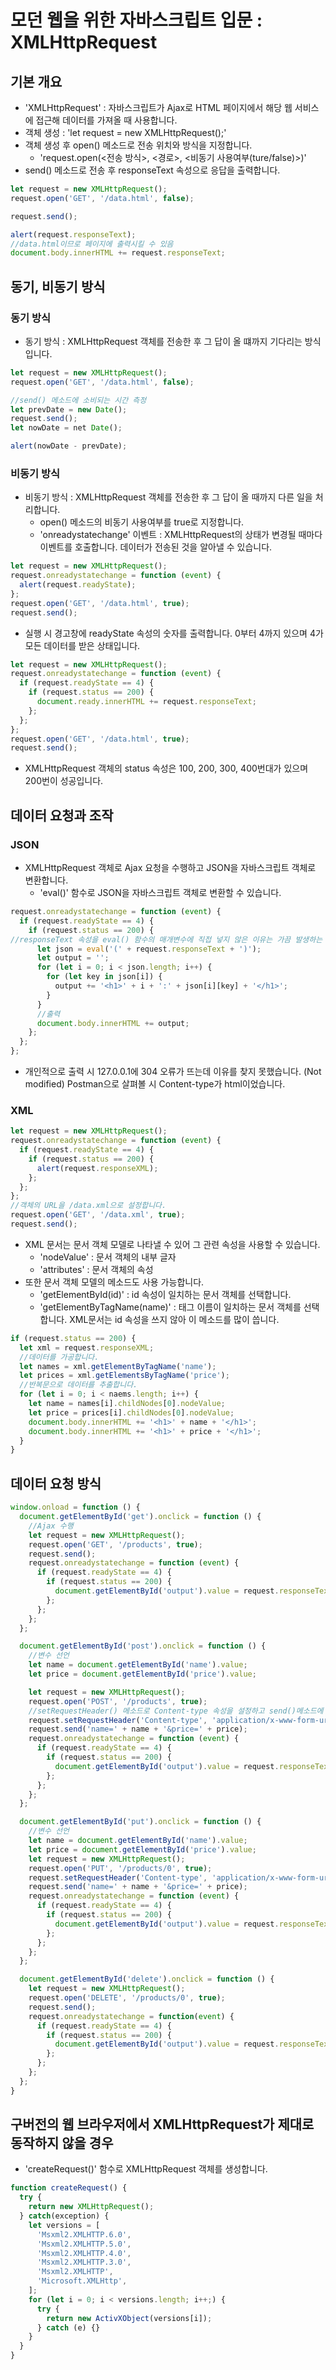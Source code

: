 # 모던 웹을 위한 자바스크립트 입문 : XMLHttpRequest
## 기본 개요
- 'XMLHttpRequest' : 자바스크립트가 Ajax로 HTML 페이지에서 해당 웹 서비스에 접근해 데이터를 가져올 때 사용합니다.
- 객체 생성 : 'let request = new XMLHttpRequest();'
- 객체 생성 후 open() 메소드로 전송 위치와 방식을 지정합니다.
  + 'request.open(<전송 방식>, <경로>, <비동기 사용여부(ture/false)>)'
- send() 메소드로 전송 후 responseText 속성으로 응답을 출력합니다.
```javascript
let request = new XMLHttpRequest();
request.open('GET', '/data.html', false);

request.send();

alert(request.responseText);
//data.html이므로 페이지에 출력시킬 수 있음
document.body.innerHTML += request.responseText;
```

## 동기, 비동기 방식
### 동기 방식
- 동기 방식 : XMLHttpRequest 객체를 전송한 후 그 답이 올 떄까지 기다리는 방식입니다.
```javascript
let request = new XMLHttpRequest();
request.open('GET', '/data.html', false);

//send() 메소드에 소비되는 시간 측정
let prevDate = new Date();
request.send();
let nowDate = net Date();

alert(nowDate - prevDate);
```
### 비동기 방식
- 비동기 방식 : XMLHttpRequest 객체를 전송한 후 그 답이 올 때까지 다른 일을 처리합니다.
  + open() 메소드의 비동기 사용여부를 true로 지정합니다.
  + 'onreadystatechange' 이벤트 : XMLHttpRequest의 상태가 변경될 때마다 이벤트를 호출합니다. 데이터가 전송된 것을 알아낼 수 있습니다.
```javascript
let request = new XMLHttpRequest();
request.onreadystatechange = function (event) {
  alert(request.readyState);
};
request.open('GET', '/data.html', true);
request.send();
```
  + 실행 시 경고창에 readyState 속성의 숫자를 출력합니다. 0부터 4까지 있으며 4가 모든 데이터를 받은 상태입니다.
```javascript
let request = new XMLHttpRequest();
request.onreadystatechange = function (event) {
  if (request.readyState == 4) {
    if (request.status == 200) {
      document.ready.innerHTML += request.responseText;  
    };
  };
};
request.open('GET', '/data.html', true);
request.send();
```
  + XMLHttpRequest 객체의 status 속성은 100, 200, 300, 400번대가 있으며 200번이 성공입니다.

## 데이터 요청과 조작
### JSON
- XMLHttpRequest 객체로 Ajax 요청을 수행하고 JSON을 자바스크립트 객체로 변환합니다.
  + 'eval()' 함수로 JSON을 자바스크립트 객체로 변환할 수 있습니다.
```javascript
request.onreadystatechange = function (event) {
  if (request.readyState == 4) {
    if (request.status == 200) {
//responseText 속성을 eval() 함수의 매개변수에 직접 넣지 않은 이유는 가끔 발생하는 문제를 막기 위해서입니다.
      let json = eval('(' + request.responseText + ')');
      let output = '';
      for (let i = 0; i < json.length; i++) {
        for (let key in json[i]) {
          output += '<h1>' + i + ':' + json[i][key] + '</h1>';
        }
      }
      //출력
      document.body.innerHTML += output;
    };
  };
};
```
  + 개인적으로 출력 시 127.0.0.1에 304 오류가 뜨는데 이유를 찾지 못했습니다. (Not modified) Postman으로 살펴볼 시 Content-type가 html이었습니다.

### XML
```javascript
let request = new XMLHttpRequest();
request.onreadystatechange = function (event) {
  if (request.readyState == 4) {
    if (request.status == 200) {
      alert(request.responseXML);
    };
  };
};
//객체의 URL을 /data.xml으로 설정합니다.
request.open('GET', '/data.xml', true);
request.send();
```
- XML 문서는 문서 객체 모델로 나타낼 수 있어 그 관련 속성을 사용할 수 있습니다.
  + 'nodeValue' : 문서 객체의 내부 글자
  + 'attributes' : 문서 객체의 속성
- 또한 문서 객체 모델의 메소드도 사용 가능합니다.
  + 'getElementById(id)' : id 속성이 일치하는 문서 객체를 선택합니다.
  + 'getElementByTagName(name)' : 태그 이름이 일치하는 문서 객체를 선택합니다. XML문서는 id 속성을 쓰지 않아 이 메소드를 많이 씁니다.
```javascript
if (request.status == 200) {
  let xml = request.responseXML;
  //데이터를 가공합니다.
  let names = xml.getElementByTagName('name');
  let prices = xml.getElementsByTagName('price');
  //반복문으로 데이터를 추출합니다.
  for (let i = 0; i < naems.length; i++) {
    let name = names[i].childNodes[0].nodeValue;
    let price = prices[i].childNodes[0].nodeValue;
    document.body.innerHTML += '<h1>' + name + '</h1>';
    document.body.innerHTML += '<h1>' + price + '</h1>';
  }
}
```

## 데이터 요청 방식
```javascript
window.onload = function () {
  document.getElementById('get').onclick = function () {
    //Ajax 수행
    let request = new XMLHttpRequest();
    request.open('GET', '/products', true);
    request.send();
    request.onreadystatechange = function (event) {
      if (request.readyState == 4) {
        if (request.status == 200) {
          document.getElementById('output').value = request.responseText;
        };
      };
    };
  };

  document.getElementById('post').onclick = function () {
    //변수 선언
    let name = document.getElementById('name').value;
    let price = document.getElementById('price').value;

    let request = new XMLHttpRequest();
    request.open('POST', '/products', true);
    //setRequestHeader() 메소드로 Content-type 속성을 설정하고 send()메소드에 넣어 전달합니다.
    request.setRequestHeader('Content-type', 'application/x-www-form-urlencoded');
    request.send('name=' + name + '&price=' + price);
    request.onreadystatechange = function (event) {
      if (request.readyState == 4) {
        if (request.status == 200) {
          document.getElementById('output').value = request.responseText;
        };
      };
    };
  };

  document.getElementById('put').onclick = function () {
    //변수 선언
    let name = document.getElementById('name').value;
    let price = document.getElementById('price').value;
    let request = new XMLHttpRequest();
    request.open('PUT', '/products/0', true);
    request.setRequestHeader('Content-type', 'application/x-www-form-urlencoded');
    request.send('name=' + name + '&price=' + price);
    request.onreadystatechange = function (event) {
      if (request.readyState == 4) {
        if (request.status == 200) {
          document.getElementById('output').value = request.responseText;
        };
      };
    };
  };

  document.getElementById('delete').onclick = function () {
    let request = new XMLHttpRequest();
    request.open('DELETE', '/products/0', true);
    request.send();
    request.onreadystatechange = function(event) {
      if (request.readyState == 4) {
        if (request.status == 200) {
          document.getElementById('output').value = request.responseText;
        };
      };
    };
  };
}
```

## 구버전의 웹 브라우저에서 XMLHttpRequest가 제대로 동작하지 않을 경우
- 'createRequest()' 함수로 XMLHttpRequest 객체를 생성합니다.
```javascript
function createRequest() {
  try {
    return new XMLHttpRequest();
  } catch(exception) {
    let versions = [
      'Msxml2.XMLHTTP.6.0',
      'Msxml2.XMLHTTP.5.0',
      'Msxml2.XMLHTTP.4.0',
      'Msxml2.XMLHTTP.3.0',
      'Msxml2.XMLHTTP',
      'Microsoft.XMLHttp',
    ];
    for (let i = 0; i < versions.length; i++;) {
      try {
        return new ActivXObject(versions[i]);
      } catch (e) {}
    }
  }
}
```
